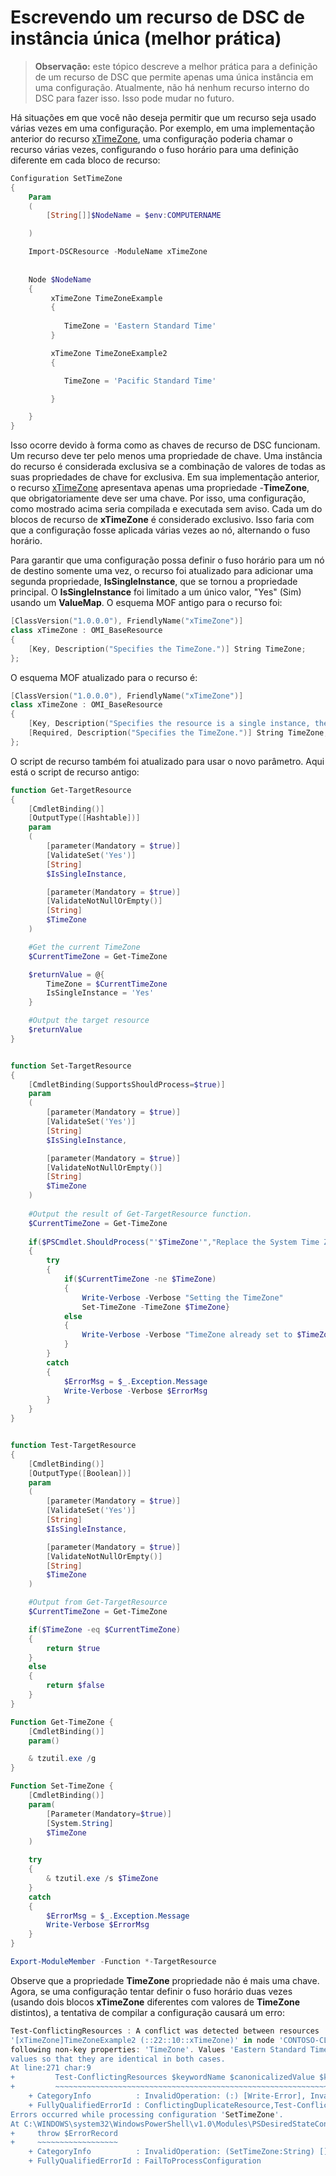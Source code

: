 # Escrevendo um recurso de DSC de instância única (melhor prática)

>**Observação:** este tópico descreve a melhor prática para a definição de um recurso de DSC que permite apenas uma única instância em uma configuração. Atualmente, não há nenhum recurso interno do DSC para fazer isso. Isso pode
>mudar no futuro.

Há situações em que você não deseja permitir que um recurso seja usado várias vezes em uma configuração. Por exemplo, em uma implementação anterior do 
recurso [xTimeZone](https://github.com/PowerShell/xTimeZone), uma configuração poderia chamar o recurso várias vezes, configurando o fuso horário para uma definição diferente em cada bloco de recurso:

```powershell
Configuration SetTimeZone 
{ 
    Param 
    ( 
        [String[]]$NodeName = $env:COMPUTERNAME 

    ) 

    Import-DSCResource -ModuleName xTimeZone 
 
 
    Node $NodeName 
    { 
         xTimeZone TimeZoneExample 
         { 
        
            TimeZone = 'Eastern Standard Time' 
         } 

         xTimeZone TimeZoneExample2
         {

            TimeZone = 'Pacific Standard Time'

         }        

    } 
} 
```

Isso ocorre devido à forma como as chaves de recurso de DSC funcionam. Um recurso deve ter pelo menos uma propriedade de chave. Uma instância do recurso é considerada exclusiva se a combinação de valores de todas 
as suas propriedades de chave for exclusiva. Em sua implementação anterior, o recurso [xTimeZone](https://github.com/PowerShell/xTimeZone) apresentava apenas uma propriedade -**TimeZone**, que obrigatoriamente 
deve ser uma chave. Por isso, uma configuração, como mostrado acima seria compilada e executada sem aviso. Cada um do blocos de recurso de **xTimeZone** é considerado exclusivo. Isso faria com que a 
configuração fosse aplicada várias vezes ao nó, alternando o fuso horário.

Para garantir que uma configuração possa definir o fuso horário para um nó de destino somente uma vez, o recurso foi atualizado para adicionar uma segunda propriedade, **IsSingleInstance**, que se tornou a propriedade principal. 
O **IsSingleInstance** foi limitado a um único valor, "Yes" (Sim) usando um **ValueMap**. O esquema MOF antigo para o recurso foi:

```powershell
[ClassVersion("1.0.0.0"), FriendlyName("xTimeZone")]
class xTimeZone : OMI_BaseResource
{
    [Key, Description("Specifies the TimeZone.")] String TimeZone;
};
```

O esquema MOF atualizado para o recurso é:

```powershell
[ClassVersion("1.0.0.0"), FriendlyName("xTimeZone")]
class xTimeZone : OMI_BaseResource
{
    [Key, Description("Specifies the resource is a single instance, the value must be 'Yes'"), ValueMap{"Yes"}, Values{"Yes"}] String IsSingleInstance;
    [Required, Description("Specifies the TimeZone.")] String TimeZone;
};
```

O script de recurso também foi atualizado para usar o novo parâmetro. Aqui está o script de recurso antigo:

```powershell
function Get-TargetResource
{
    [CmdletBinding()]
    [OutputType([Hashtable])]
    param
    (
        [parameter(Mandatory = $true)]
        [ValidateSet('Yes')]
        [String]
        $IsSingleInstance,

        [parameter(Mandatory = $true)]
        [ValidateNotNullOrEmpty()]
        [String]
        $TimeZone
    )

    #Get the current TimeZone
    $CurrentTimeZone = Get-TimeZone

    $returnValue = @{
        TimeZone = $CurrentTimeZone
        IsSingleInstance = 'Yes'
    }

    #Output the target resource
    $returnValue
}


function Set-TargetResource
{
    [CmdletBinding(SupportsShouldProcess=$true)]
    param
    (
        [parameter(Mandatory = $true)]
        [ValidateSet('Yes')]
        [String]
        $IsSingleInstance,

        [parameter(Mandatory = $true)]
        [ValidateNotNullOrEmpty()]
        [String]
        $TimeZone
    )
    
    #Output the result of Get-TargetResource function.
    $CurrentTimeZone = Get-TimeZone
    
    if($PSCmdlet.ShouldProcess("'$TimeZone'","Replace the System Time Zone"))
    {
        try
        {
            if($CurrentTimeZone -ne $TimeZone)
            {
                Write-Verbose -Verbose "Setting the TimeZone"
                Set-TimeZone -TimeZone $TimeZone}
            else
            {
                Write-Verbose -Verbose "TimeZone already set to $TimeZone"
            }
        }
        catch
        {
            $ErrorMsg = $_.Exception.Message
            Write-Verbose -Verbose $ErrorMsg
        }
    }
}


function Test-TargetResource
{
    [CmdletBinding()]
    [OutputType([Boolean])]
    param
    (
        [parameter(Mandatory = $true)]
        [ValidateSet('Yes')]
        [String]
        $IsSingleInstance, 

        [parameter(Mandatory = $true)]
        [ValidateNotNullOrEmpty()]
        [String]
        $TimeZone
    )

    #Output from Get-TargetResource
    $CurrentTimeZone = Get-TimeZone

    if($TimeZone -eq $CurrentTimeZone)
    {
        return $true
    }
    else
    {
        return $false
    }
}

Function Get-TimeZone {
    [CmdletBinding()]
    param()

    & tzutil.exe /g
}

Function Set-TimeZone {
    [CmdletBinding()]
    param(
        [Parameter(Mandatory=$true)]
        [System.String]
        $TimeZone
    )

    try
    {
        & tzutil.exe /s $TimeZone
    }
    catch
    {
        $ErrorMsg = $_.Exception.Message
        Write-Verbose $ErrorMsg
    }
}

Export-ModuleMember -Function *-TargetResource
```

Observe que a propriedade **TimeZone** propriedade não é mais uma chave. Agora, se uma configuração tentar definir o fuso horário duas vezes (usando dois blocos **xTimeZone** diferentes com valores de **TimeZone**
distintos), a tentativa de compilar a configuração causará um erro:

```powershell
Test-ConflictingResources : A conflict was detected between resources '[xTimeZone]TimeZoneExample (::15::10::xTimeZone)' and 
'[xTimeZone]TimeZoneExample2 (::22::10::xTimeZone)' in node 'CONTOSO-CLIENT'. Resources have identical key properties but there are differences in the 
following non-key properties: 'TimeZone'. Values 'Eastern Standard Time' don't match values 'Pacific Standard Time'. Please update these property 
values so that they are identical in both cases.
At line:271 char:9
+         Test-ConflictingResources $keywordName $canonicalizedValue $k ...
+         ~~~~~~~~~~~~~~~~~~~~~~~~~~~~~~~~~~~~~~~~~~~~~~~~~~~~~~~~~~~~~
    + CategoryInfo          : InvalidOperation: (:) [Write-Error], InvalidOperationException
    + FullyQualifiedErrorId : ConflictingDuplicateResource,Test-ConflictingResources
Errors occurred while processing configuration 'SetTimeZone'.
At C:\WINDOWS\system32\WindowsPowerShell\v1.0\Modules\PSDesiredStateConfiguration\PSDesiredStateConfiguration.psm1:3705 char:5
+     throw $ErrorRecord
+     ~~~~~~~~~~~~~~~~~~
    + CategoryInfo          : InvalidOperation: (SetTimeZone:String) [], InvalidOperationException
    + FullyQualifiedErrorId : FailToProcessConfiguration
```
   

<!--HONumber=Apr16_HO2-->


